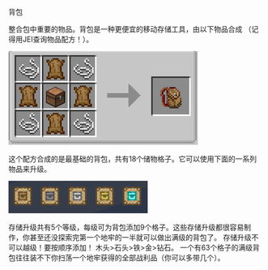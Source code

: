 背包

整合包中重要的物品。背包是一种更便宜的移动存储工具，由以下物品合成 （记得用JEI查询物品配方！）。

![背包配方](backpack.png)

这个配方合成的是最基础的背包，共有18个储物格子。它可以使用下面的一系列物品来升级。

![背包升级](backpackupgrades.png)

存储升级共有5个等级，每级可为背包添加9个格子。这些存储升级都很容易制作，你甚至还没探索完第一个地牢的一半就可以做出满级的背包了。
存储升级不可以越级！要按顺序添加！
木头>石头>铁>金>钻石。
一个有63个格子的满级背包往往装不下你扫荡一个地牢获得的全部战利品（你可以多带几个）。

